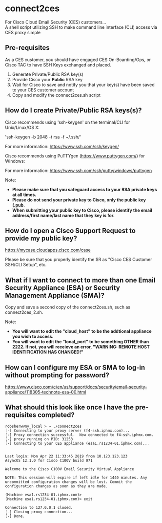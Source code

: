# connect2ces
For Cisco Cloud Email Security (CES) customers...  
A shell script utilizing SSH to make command line interface (CLI) access via CES proxy simple

## Pre-requisites
As a CES customer, you should have engaged CES On-Boarding/Ops, or Cisco TAC to have SSH Keys exchanged and placed.

1) Generate Private/Public RSA key(s)
2) Provide Cisco your **Public** RSA key
3) Wait for Cisco to save and notify you that your key(s) have been saved to your CES customer account
4) Copy and modify the connect2ces.sh script

## How do I create Private/Public RSA keys(s)?
Cisco recommends using 'ssh-keygen' on the terminal/CLI for Unix/Linux/OS X:

'ssh-keygen -b 2048 -t rsa -f ~/.ssh/<NAME>'

For more information: https://www.ssh.com/ssh/keygen/

Cisco recommends using PuTTYgen (https://www.puttygen.com/) for Windows:

For more information: https://www.ssh.com/ssh/putty/windows/puttygen

Note:  
* **Please make sure that you safeguard access to your RSA private keys at all times.**    
* **Please do not send your private key to Cisco, only the public key (.pub.**  
* **When submitting your public key to Cisco, please identify the email address/first name/last name that they key is for.**

## How do I open a Cisco Support Request to provide my public key?

https://mycase.cloudapps.cisco.com/case

Please be sure that you properly identify the SR as "Cisco CES Customer SSH/CLI Setup", etc.

## What if I want to connect to more than one Email Security Appliance (ESA) or Security Management Appliance (SMA)?
Copy and save a second copy of the connect2ces.sh, such as connect2ces_2.sh.  

Note:  
* **You will want to edit the "cloud_host" to be the addtional appliance you wish to access.**  
* **You will want to edit the "local_port" to be something OTHER than 2222.  If not, you will receieve an error, "WARNING: REMOTE HOST IDENTIFICATION HAS CHANGED!"**   

## How can I configure my ESA or SMA to log-in without prompting for password?

https://www.cisco.com/c/en/us/support/docs/security/email-security-appliance/118305-technote-esa-00.html

## What should this look like once I have the pre-requisites completed?
```
robsherw@my_local > ~ ./connect2ces  
[-] Connecting to your proxy server (f4-ssh.iphmx.com)...  
[-] Proxy connection successful.  Now connected to f4-ssh.iphmx.com.  
[-] proxy running on PID: 31253  
[-] Connecting to your CES appliance (esa1.rs1234-01.iphmx.com)...  


Last login: Mon Apr 22 11:33:45 2019 from 10.123.123.123  
AsyncOS 12.1.0 for Cisco C100V build 071  

Welcome to the Cisco C100V Email Security Virtual Appliance  

NOTE: This session will expire if left idle for 1440 minutes. Any uncommitted configuration changes will be lost. Commit the configuration changes as soon as they are made.  

(Machine esa1.rs1234-01.iphmx.com)>  
(Machine esa1.rs1234-01.iphmx.com)> exit

Connection to 127.0.0.1 closed.
[-] Closing proxy connection...
[-] Done.
```
